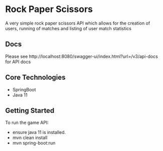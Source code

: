 # Rock Paper Scissors

A very simple rock paper scissors API which allows for the creation of users, running of matches 
and listing of user match statistics

## Docs
Please see http://localhost:8080/swagger-ui/index.html?url=/v3/api-docs for API docs

## Core Technologies
* SpringBoot
* Java 11

## Getting Started

To run the game API:
* ensure java 11 is installed.
* mvn clean install
* mvn spring-boot:run
